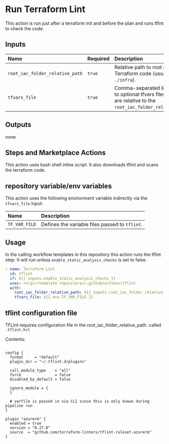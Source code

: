 # Run Terraform Lint

This action is run just after a terraform init and before the plan and runs tflint to check the code.

## Inputs

| Name                  | Required | Description                  | Default |
| :-------------------- | :------- | :--------------------------- | :------ |
| `root_iac_folder_relative_path` | `true`   | Relative path to root of Terraform code (usually `./infra`).  |  |
| `tfvars_file`         | `true`   | Comma-separated list of paths to optional tfvars files. Paths are relative to the `root_iac_folder_relative_path`. | |

## Outputs

none

## Steps and Marketplace Actions

This action uses bash shell inline script. It also downloads tflint and scans the terraform code.

## repository variable/env variables

This action uses the following environment variable indirectly via the `tfvars_file` input:

| Name          | Description                                    |
| :------------ | :--------------------------------------------- |
| `TF_VAR_FILE` | Defines the variable files passed to `tflint`. |

## Usage

In the calling workflow templates in this repository this action runs the tflint step.  It will run unless `enable_static_analysis_checks` is set to false.

```yaml
- name: Terraform Lint
  id: tflint
  if: ${{ inputs.enable_static_analysis_checks }}
  uses: <org>/<template repository>/.github/actions/tflint
  with:
    root_iac_folder_relative_path: ${{ inputs.root_iac_folder_relative_path }}
    tfvars_file: ${{ env.TF_VAR_FILE }}
```

## tflint configuration file

TFLint requires configuration file in the root_iac_folder_relative_path. called `.tflint.hcl`

Contents:

```text

config {
  format     = "default"
  plugin_dir = "~/.tflint.d/plugins"

  call_module_type    = "all"
  force               = false
  disabled_by_default = false

  ignore_module = {
  }

  # varfile is passed in via CLI since this is only known during pipeline run
}

plugin "azurerm" {
  enabled = true
  version = "0.27.0"
  source  = "github.com/terraform-linters/tflint-ruleset-azurerm"
}

```
